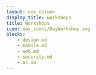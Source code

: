 ```yaml
---
layout: one_column
display_title: workshops
title: Workshops
icon: nav_icons/DayWorkshop.svg
blocks:
    - design.md
    - mobile.md
    - web.md
    - security.md
    - ai.md
---
```



